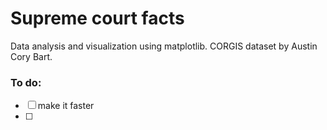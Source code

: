 # Supreme court facts
Data analysis and visualization using matplotlib. CORGIS dataset by Austin Cory Bart.
### To do:
- [ ] make it faster
- [ ] 